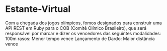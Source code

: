 # Estante-Virtual
Com a chegada dos jogos olímpicos, fomos designados para construir uma API REST em Ruby para o COB (Comitê Olímico Brasileiro), que será responsável por marcar e dizer os vencedores das seguintes modalidades:  100m rasos: Menor tempo vence Lançamento de Dardo: Maior distância vence
